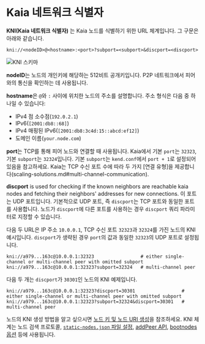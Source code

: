 # Kaia 네트워크 식별자

**KNI(Kaia 네트워크 식별자)** 는 Kaia 노드를 식별하기 위한 URL 체계입니다. 그 구문은 아래와 같습니다.

```
kni://<nodeID>@<hostname>:<port>?subport=<subport>&discport=<discport>
```

![KNI 스키마](/img/learn/kni_scheme.png)

**nodeID**는 노드의 개인키에 해당하는 512비트 공개키입니다. P2P 네트워크에서 피어와의 통신을 확인하는 데 사용됩니다.

**hostname**은 `@`와 `:` 사이에 위치한 노드의 주소를 설명합니다. 주소 형식은 다음 중 하나일 수 있습니다:

- IPv4 점 소수점(`192.0.2.1`)
- IPv6(`[2001:db8::68]`)
- IPv4 매핑된 IPv6(`[2001:db8:3c4d:15::abcd:ef12]`)
- 도메인 이름(`your.node.com`)

**port**는 TCP를 통해 피어 노드와 연결할 때 사용됩니다. Kaia에서 기본 `port`는 `32323`, 기본 `subport`는 `32324`입니다. 기본 `subport`는 `kend.conf`에서 `port + 1`로 설정되어 있음을 참고하세요. Kaia는 TCP 수신 포트 수에 따라 두 가지 [연결 유형]을 제공합니다(scaling-solutions.md#multi-channel-communication).

**discport** is used for checking if the known neighbors are reachable kaia nodes and fetching their neighbors' addresses for new connections. 이 포트는 UDP 포트입니다.
기본적으로 UDP 포트, 즉 `discport`는 TCP 포트와 동일한 포트를 사용합니다.
노드가 `discport`에 다른 포트를 사용하는 경우 `discport` 쿼리 파라미터로 지정할 수 있습니다.

다음 두 URL은 IP 주소 `10.0.0.1`, TCP 수신 포트 `32323`과 `32324`를 가진 노드의 KNI 예시입니다.
`discport`가 생략된 경우 `port`의 값과 동일한 `32323`의 UDP 포트로 설정됩니다.

```
kni://a979...163c@10.0.0.1:32323                 # either single-channel or multi-channel peer with omitted subport
kni://a979...163c@10.0.0.1:32323?subport=32324   # multi-channel peer
```

다음 두 개는 `discport`가 `30301`인 노드의 KNI 예제입니다.

```
kni://a979...163c@10.0.0.1:32323?discport=30301                 # either single-channel or multi-channel peer with omitted subport
kni://a979...163c@10.0.0.1:32323?subport=32324&discport=30301   # multi-channel peer
```

노드의 KNI 생성 방법을 알고 싶으시면 [노드 키 및 노드 URI 생성](../nodes/core-cell/install/before-you-install.md#node-key--node-uri-creation)을 참조하세요.
KNI 체계는 노드 검색 프로토콜, [`static-nodes.json` 파일 설정](../nodes/core-cell/install/install-proxy-nodes.md#install-static-nodesjson), [addPeer API](../references/json-rpc/admin/add-peer), [bootnodes 옵션](../misc/operation/configuration.md#properties) 등에 사용됩니다.
